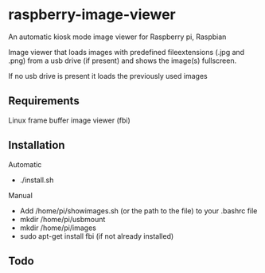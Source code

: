 raspberry-image-viewer
======================

An automatic kiosk mode image viewer for Raspberry pi, Raspbian

Image viewer that loads images with predefined fileextensions (.jpg and .png) from a usb drive (if present) and shows the image(s) fullscreen.

If no usb drive is present it loads the previously used images

Requirements
------------
Linux frame buffer image viewer (fbi)

Installation
------------

Automatic
* ./install.sh

Manual
* Add /home/pi/showimages.sh (or the path to the file) to your .bashrc file
* mkdir /home/pi/usbmount
* mkdir /home/pi/images
* sudo apt-get install fbi (if not already installed)

Todo
----
